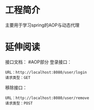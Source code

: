 # 工程简介
主要用于学习spring的AOP与动态代理
# 延伸阅读
接口文档：
#AOP部分
登录接口：

    URL：http://localhost:8080/user/login 
    请求类型：GET

移除接口：

    URL：http://localhost:8080/user/remove
    请求类型：POST

